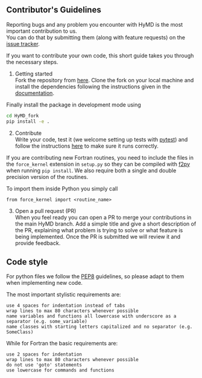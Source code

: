 ## Contributor's Guidelines
Reporting bugs and any problem you encounter with HyMD is the most important contribution to us.  
You can do that by submitting them (along with feature requests) on the
[issue tracker](https://github.com/Cascella-Group-UiO/HyMD/issues).  

If you want to contribute your own code, this short guide takes you through the
necessary steps.  

1. Getting started  
Fork the repository from [here](https://github.com/Cascella-Group-UiO/hymd).
Clone the fork on your local machine and install the dependencies following the
instructions given in the [documentation](https://cascella-group-uio.github.io/HyMD/doc_pages/installation.html#dependencies).   

Finally install the package in development mode using
```bash
cd HyMD_fork
pip install -e .
```

2. Contribute  
Write your code, test it (we welcome setting up tests with [pytest](https://docs.pytest.org/en/7.0.x/)) and follow the instructions
[here](https://cascella-group-uio.github.io/HyMD/doc_pages/overview.html#running-parallel-simulations) to make sure it runs correctly.

If you are contributing new Fortran routines, you need to include the files in
the `force_kernel` extension in `setup.py` so they can be compiled with
[f2py](https://numpy.org/doc/stable/f2py/) when running `pip install`.
We also require both a single and double precision version of the routines.

To import them inside Python you simply call
```python3
from force_kernel import <routine_name>
```

3. Open a pull request (PR)  
When you feel ready you can open a PR to merge your contributions in the main HyMD branch. 
Add a simple title and give a short description of the PR, explaining what problem is trying to solve or what feature is being implemented.
Once the PR is submitted we will review it and provide feedback.  

## Code style
For python files we follow the [PEP8](https://www.python.org/dev/peps/pep-0008/) guidelines, so please adapt to them when implementing new code. 

The most important stylistic requirements are:

    use 4 spaces for indentation instead of tabs
    wrap lines to max 80 characters whenever possible
    name variables and functions all lowercase with underscore as a separator (e.g. some_variable)
    name classes with starting letters capitalized and no separator (e.g. SomeClass)

While for Fortran the basic requirements are:

    use 2 spaces for indentation
    wrap lines to max 80 characters whenever possible
    do not use 'goto' statements
    use lowercase for commands and functions

